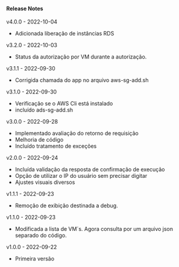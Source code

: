 #### Release Notes ####
v4.0.0 - 2022-10-04
- Adicionada liberação de instâncias RDS

v3.2.0 - 2022-10-03
- Status da autorização por VM durante a autorização.

v3.1.1 - 2022-09-30
- Corrigida chamada do app no arquivo aws-sg-add.sh

v3.1.0 - 2022-09-30
- Verificação se o AWS Cli está instalado
- incluído ads-sg-add.sh

v3.0.0 - 2022-09-28
- Implementado avaliação do retorno de requisição
- Melhoria de código
- Incluído tratamento de exceções

v2.0.0 - 2022-09-24
- Incluída validação da resposta de confirmação de execução
- Opção de utilizar o IP do usuário sem precisar digitar
- Ajustes visuais diversos

v1.1.1 - 2022-09-23
- Remoção de exibição destinada a debug.  

v1.1.0 - 2022-09-23  
- Modificada a lista de VM´s. Agora consulta por um arquivo json separado do código.  
  
v1.0.0 - 2022-09-22  
- Primeira versão  